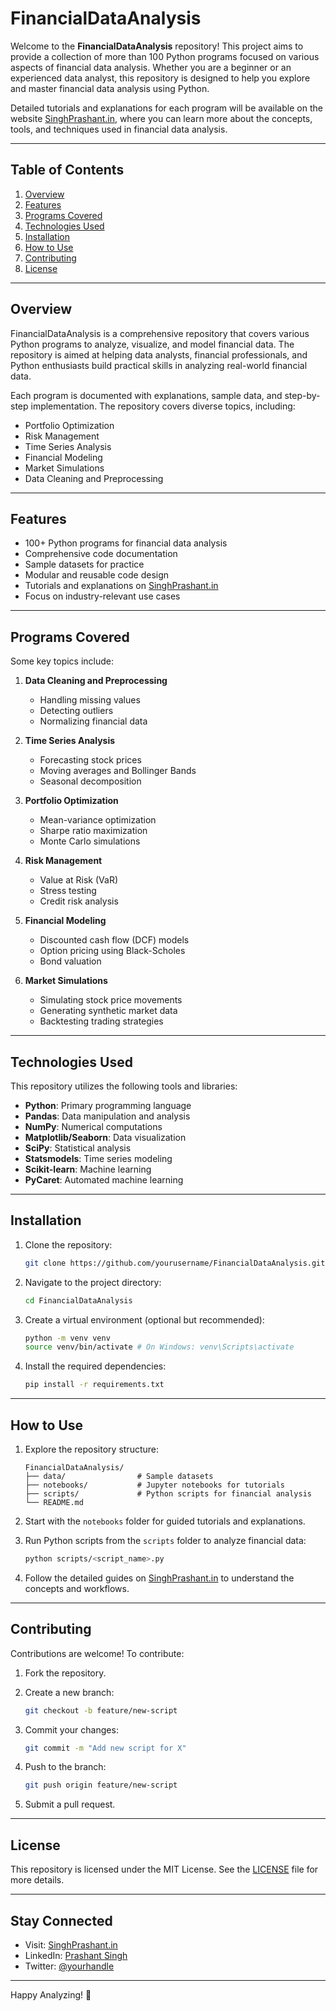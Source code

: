 # FinancialDataAnalysis

Welcome to the **FinancialDataAnalysis** repository! This project aims to provide a collection of more than 100 Python programs focused on various aspects of financial data analysis. Whether you are a beginner or an experienced data analyst, this repository is designed to help you explore and master financial data analysis using Python.

Detailed tutorials and explanations for each program will be available on the website [SinghPrashant.in](https://www.singhprashant.in), where you can learn more about the concepts, tools, and techniques used in financial data analysis.

---

## Table of Contents

1. [Overview](#overview)
2. [Features](#features)
3. [Programs Covered](#programs-covered)
4. [Technologies Used](#technologies-used)
5. [Installation](#installation)
6. [How to Use](#how-to-use)
7. [Contributing](#contributing)
8. [License](#license)

---

## Overview

FinancialDataAnalysis is a comprehensive repository that covers various Python programs to analyze, visualize, and model financial data. The repository is aimed at helping data analysts, financial professionals, and Python enthusiasts build practical skills in analyzing real-world financial data.

Each program is documented with explanations, sample data, and step-by-step implementation. The repository covers diverse topics, including:

- Portfolio Optimization
- Risk Management
- Time Series Analysis
- Financial Modeling
- Market Simulations
- Data Cleaning and Preprocessing

---

## Features

- 100+ Python programs for financial data analysis
- Comprehensive code documentation
- Sample datasets for practice
- Modular and reusable code design
- Tutorials and explanations on [SinghPrashant.in](https://www.singhprashant.in)
- Focus on industry-relevant use cases

---

## Programs Covered

Some key topics include:

1. **Data Cleaning and Preprocessing**
   - Handling missing values
   - Detecting outliers
   - Normalizing financial data

2. **Time Series Analysis**
   - Forecasting stock prices
   - Moving averages and Bollinger Bands
   - Seasonal decomposition

3. **Portfolio Optimization**
   - Mean-variance optimization
   - Sharpe ratio maximization
   - Monte Carlo simulations

4. **Risk Management**
   - Value at Risk (VaR)
   - Stress testing
   - Credit risk analysis

5. **Financial Modeling**
   - Discounted cash flow (DCF) models
   - Option pricing using Black-Scholes
   - Bond valuation

6. **Market Simulations**
   - Simulating stock price movements
   - Generating synthetic market data
   - Backtesting trading strategies

---

## Technologies Used

This repository utilizes the following tools and libraries:

- **Python**: Primary programming language
- **Pandas**: Data manipulation and analysis
- **NumPy**: Numerical computations
- **Matplotlib/Seaborn**: Data visualization
- **SciPy**: Statistical analysis
- **Statsmodels**: Time series modeling
- **Scikit-learn**: Machine learning
- **PyCaret**: Automated machine learning

---

## Installation

1. Clone the repository:

   ```bash
   git clone https://github.com/yourusername/FinancialDataAnalysis.git
   ```

2. Navigate to the project directory:

   ```bash
   cd FinancialDataAnalysis
   ```

3. Create a virtual environment (optional but recommended):

   ```bash
   python -m venv venv
   source venv/bin/activate # On Windows: venv\Scripts\activate
   ```

4. Install the required dependencies:

   ```bash
   pip install -r requirements.txt
   ```

---

## How to Use

1. Explore the repository structure:

   ```plaintext
   FinancialDataAnalysis/
   ├── data/                # Sample datasets
   ├── notebooks/           # Jupyter notebooks for tutorials
   ├── scripts/             # Python scripts for financial analysis
   └── README.md
   ```

2. Start with the `notebooks` folder for guided tutorials and explanations.

3. Run Python scripts from the `scripts` folder to analyze financial data:

   ```bash
   python scripts/<script_name>.py
   ```

4. Follow the detailed guides on [SinghPrashant.in](https://www.singhprashant.in) to understand the concepts and workflows.

---

## Contributing

Contributions are welcome! To contribute:

1. Fork the repository.
2. Create a new branch:

   ```bash
   git checkout -b feature/new-script
   ```

3. Commit your changes:

   ```bash
   git commit -m "Add new script for X"
   ```

4. Push to the branch:

   ```bash
   git push origin feature/new-script
   ```

5. Submit a pull request.

---

## License

This repository is licensed under the MIT License. See the [LICENSE](LICENSE) file for more details.

---

## Stay Connected

- Visit: [SinghPrashant.in](https://www.singhprashant.in)
- LinkedIn: [Prashant Singh](https://linkedin.com/in/yourprofile)
- Twitter: [@yourhandle](https://twitter.com/yourhandle)

---

Happy Analyzing! 🚀


